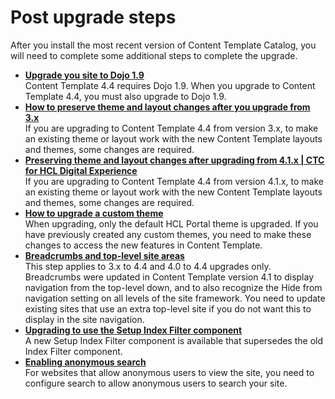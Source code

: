 # Post upgrade steps

After you install the most recent version of Content Template Catalog, you will need to complete some additional steps to complete the upgrade.

-   **[Upgrade you site to Dojo 1.9](../ctc/ctc-install-upgrade-dojo.md)**  
Content Template 4.4 requires Dojo 1.9. When you upgrade to Content Template 4.4, you must also upgrade to Dojo 1.9.
-   **[How to preserve theme and layout changes after you upgrade from 3.x](../ctc/ctc_migr_custtheme-3-x.md)**  
If you are upgrading to Content Template 4.4 from version 3.x, to make an existing theme or layout work with the new Content Template layouts and themes, some changes are required.
-   **[Preserving theme and layout changes after upgrading from 4.1.x \| CTC for HCL Digital Experience](../ctc/ctc_migr_custtheme-4-1-x.md)**  
If you are upgrading to Content Template 4.4 from version 4.1.x, to make an existing theme or layout work with the new Content Template layouts and themes, some changes are required.
-   **[How to upgrade a custom theme](../ctc/ctc_migr_custom_theme.md)**  
When upgrading, only the default HCL Portal theme is upgraded. If you have previously created any custom themes, you need to make these changes to access the new features in Content Template.
-   **[Breadcrumbs and top-level site areas](../ctc/ctc_migr_homepages.md)**  
This step applies to 3.x to 4.4 and 4.0 to 4.4 upgrades only. Breadcrumbs were updated in Content Template version 4.1 to display navigation from the top-level down, and to also recognize the Hide from navigation setting on all levels of the site framework. You need to update existing sites that use an extra top-level site if you do not want this to display in the site navigation.
-   **[Upgrading to use the Setup Index Filter component](../ctc/ctc_upg_index_filter.md)**  
A new Setup Index Filter component is available that supersedes the old Index Filter component.
-   **[Enabling anonymous search](../ctc/ctc_deploy_search_template.md)**  
For websites that allow anonymous users to view the site, you need to configure search to allow anonymous users to search your site.


